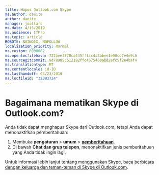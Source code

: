 ```yaml
---
title: Hapus Outlook.com Skype
ms.author: daeite
author: daeite
manager: joallard
ms.date: 4/15/2019
ms.audience: ITPro
ms.topic: article
ROBOTS: NOINDEX, NOFOLLOW
localization_priority: Normal
ms.custom: 8000082
ms.openlocfilehash: 722bee3770ca445ff1cc4a3abee1e60cc7e4e9c6
ms.sourcegitcommit: 9d78905c512192ffc4675468abd2efc5f2e4baf4
ms.translationtype: MT
ms.contentlocale: id-ID
ms.lasthandoff: 04/23/2019
ms.locfileid: "32393724"
---
```

# <a name="how-do-i-turn-off-skype-in-outlookcom"></a>Bagaimana mematikan Skype di Outlook.com?

Anda tidak dapat menghapus Skype dari Outlook.com, tetapi Anda dapat menonaktifkan pemberitahuan:

1. Membuka **pengaturan** > **umum** > **[pemberitahuan](https://go.microsoft.com/fwlink/?linkid=2031594)**. 
2. Di bawah **Chat dan grup telepon**, menonaktifkan jenis pemberitahuan yang Anda tidak ingin lagi.

Untuk informasi lebih lanjut tentang menggunakan Skype, baca [berbicara dengan keluarga dan teman-teman di Skype di Outlook.com](https://support.office.com/article/83c6a5b1-3921-479c-b9e9-e753ce59c1fa).